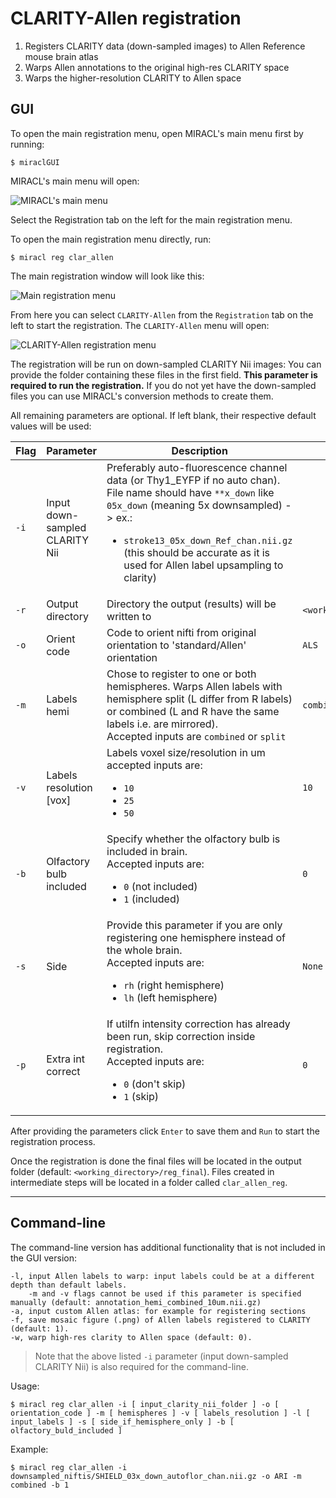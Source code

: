 # CLARITY-Allen registration

1. Registers CLARITY data (down-sampled images) to Allen Reference mouse brain atlas
2. Warps Allen annotations to the original high-res CLARITY space
3. Warps the higher-resolution CLARITY to Allen space

## GUI

To open the main registration menu, open MIRACL's main menu first by running:

```
$ miraclGUI
```

MIRACL's main menu will open:

![MIRACL's main menu](../../../gallery/menus/MIRACL_main-menu.png)

Select the Registration tab on the left for the main registration menu.

To open the main registration menu directly, run:

```
$ miracl reg clar_allen
```

The main registration window will look like this:

![Main registration menu](../../../gallery/menus/MIRACL_registration_main-menu.png)

From here you can select `CLARITY-Allen` from the `Registration` tab on the
left to start the registration. The `CLARITY-Allen` menu will open:

![CLARITY-Allen registration menu](../../../gallery/menus/MIRACL_registration_clar-allen-menu.png)

The registration will be run on down-sampled CLARITY Nii images: You can 
provide the folder containing these files in the first field. **This
parameter is required to run the registration.** If you do not yet have the 
down-sampled files you can use MIRACL's conversion methods to create them.

All remaining parameters are optional. If left blank, their respective default
values will be used:

| Flag | Parameter | Description | Default |
| ---  | ---       | ---         | ---     |
| `-i` | Input down-sampled CLARITY Nii | Preferably auto-fluorescence channel data (or Thy1_EYFP if no auto chan). File name should have `**x_down` like `05x_down` (meaning 5x downsampled) -> ex.: <ul><li>`stroke13_05x_down_Ref_chan.nii.gz` (this should be accurate as it is used for Allen label upsampling to clarity)</li></ul> | |
| `-r` | Output directory | Directory the output (results) will be written to | `<working_directory>/reg_final` |
| `-o` | Orient code | Code to orient nifti from original orientation to 'standard/Allen' orientation | `ALS` |
| `-m` | Labels hemi | Chose to register to one or both hemispheres. Warps Allen labels with hemisphere split (L differ from R labels) or combined (L and R have the same labels i.e. are mirrored).<br>Accepted inputs are `combined` or `split` | `combined` |
| `-v` | Labels resolution [vox] | Labels voxel size/resolution in um accepted inputs are: <ul><li>`10`</li><li>`25`</li><li>`50`</li></ul> | `10` |
| `-b` | Olfactory bulb included | Specify whether the olfactory bulb is included in brain. <br>Accepted inputs are: <ul><li>`0` (not included)</li><li>`1` (included)</li></ul> | `0` |
| `-s` | Side | Provide this parameter if you are only registering one hemisphere instead of the whole brain. <br>Accepted inputs are: <ul><li>`rh` (right hemisphere)</li><li>`lh` (left hemisphere)</li></ul> | `None` |
| `-p` | Extra int correct | If utilfn intensity correction has already been run, skip correction inside registration. <br>Accepted inputs are: <ul><li>`0` (don't skip)</li><li>`1` (skip)</li></ul>| `0` |

After providing the parameters click `Enter` to save them and `Run` to 
start the registration process.

Once the registration is done the final files will be located in the output 
folder (default: `<working_directory>/reg_final`). Files created in intermediate 
steps will be located in a folder called `clar_allen_reg`.

---

## Command-line

The command-line version has additional functionality that is not included in 
the GUI version:

```
-l, input Allen labels to warp: input labels could be at a different depth than default labels.
    -m and -v flags cannot be used if this parameter is specified manually (default: annotation_hemi_combined_10um.nii.gz)
-a, input custom Allen atlas: for example for registering sections
-f, save mosaic figure (.png) of Allen labels registered to CLARITY (default: 1).
-w, warp high-res clarity to Allen space (default: 0).
```

> Note that the above listed `-i` parameter (input down-sampled CLARITY Nii) is 
also required for the command-line.

Usage:

```
$ miracl reg clar_allen -i [ input_clarity_nii_folder ] -o [ orientation_code ] -m [ hemispheres ] -v [ labels_resolution ] -l [ input_labels ] -s [ side_if_hemisphere_only ] -b [ olfactory_buld_included ]
```

Example:

```
$ miracl reg clar_allen -i downsampled_niftis/SHIELD_03x_down_autoflor_chan.nii.gz -o ARI -m combined -b 1
```
